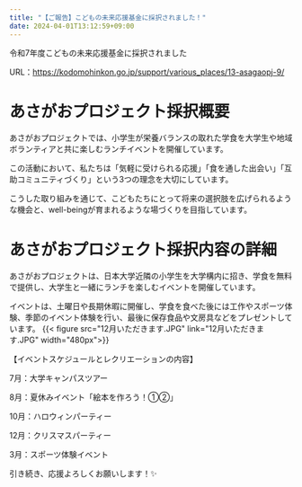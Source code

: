 ```yaml
---
title: "【ご報告】こどもの未来応援基金に採択されました！"
date: 2024-04-01T13:12:59+09:00
---
```

令和7年度こどもの未来応援基金に採択されました

URL：https://kodomohinkon.go.jp/support/various_places/13-asagaopj-9/

<!--more-->
# あさがおプロジェクト採択概要
あさがおプロジェクトでは、小学生が栄養バランスの取れた学食を大学生や地域ボランティアと共に楽しむランチイベントを開催しています。 

この活動において、私たちは「気軽に受けられる応援」「食を通した出会い」「互助コミュニティづくり」という3つの理念を大切にしています。 

こうした取り組みを通じて、こどもたちにとって将来の選択肢を広げられるような機会と、well-beingが育まれるような場づくりを目指しています。

# あさがおプロジェクト採択内容の詳細
あさがおプロジェクトは、日本大学近隣の小学生を大学構内に招き、学食を無料で提供し、大学生と一緒にランチを楽しむイベントを開催しています。

イベントは、土曜日や長期休暇に開催し、学食を食べた後には工作やスポーツ体験、季節のイベント体験を行い、最後に保存食品や文房具などをプレゼントしています。
{{< figure src="12月いただきます.JPG" link="12月いただきます.JPG" width="480px">}}

【イベントスケジュールとレクリエーションの内容】

7月：大学キャンパスツアー

8月：夏休みイベント「絵本を作ろう！➀➁」

10月：ハロウィンパーティー

12月：クリスマスパーティー

3月：スポーツ体験イベント

引き続き、応援よろしくお願いします！✨